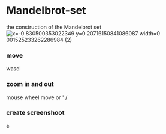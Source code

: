 # Mandelbrot-set
the construction of the Mandelbrot set
![x=-0 830500353022349 y=0 20716150841086087 width=0 001525233262286984 (2)](https://user-images.githubusercontent.com/56746157/111258584-db9d7580-864f-11eb-8263-b398a8103bcf.png)
### move
wasd 
### zoom in and out
mouse wheel move or ' /
### create screenshoot
e
